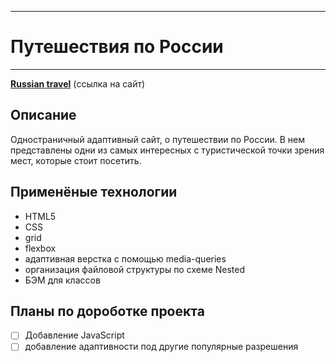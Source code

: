 -----

# Путешествия по России

-----

[**Russian travel**](https://heikkeb.github.io/russian-travel/) (ссылка на сайт)


## Описание
Одностраничный адаптивный сайт, о путешествии по России. В нем представлены одни из самых интересных с туристической точки зрения мест, которые стоит посетить.


## Применёные технологии
* HTML5
* CSS
* grid
* flexbox
* адаптивная верстка с помощью media-queries
* организация файловой структуры по схеме Nested
* БЭМ для классов


## Планы по дороботке проекта
- [ ] Добавление JavaScript
- [ ] добавление адаптивности под другие популярные разрешения
